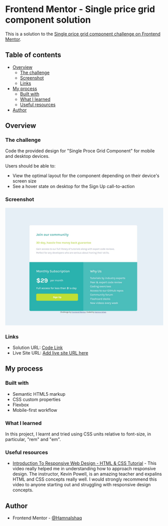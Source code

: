 # Frontend Mentor - Single price grid component solution

This is a solution to the [Single price grid component challenge on Frontend Mentor](https://www.frontendmentor.io/challenges/single-price-grid-component-5ce41129d0ff452fec5abbbc).

## Table of contents

- [Overview](#overview)
  - [The challenge](#the-challenge)
  - [Screenshot](#screenshot)
  - [Links](#links)
- [My process](#my-process)
  - [Built with](#built-with)
  - [What I learned](#what-i-learned)
  - [Useful resources](#useful-resources)
- [Author](#author)

## Overview

### The challenge
Code the provided design for "Single Proce Grid Component" for mobile and desktop devices.

Users should be able to:

- View the optimal layout for the component depending on their device's screen size
- See a hover state on desktop for the Sign Up call-to-action

### Screenshot

![](./screenshots/screenshot.JPG)

### Links

- Solution URL: [Code Link](https://github.com/HamnaIshaq/single-price-grid-)
- Live Site URL: [Add live site URL here](https://your-live-site-url.com)

## My process

### Built with

- Semantic HTML5 markup
- CSS custom properties
- Flexbox
- Mobile-first workflow

### What I learned

In this project, I learnt and tried using CSS units relative to font-size, in particular, "rem" and "em". 

### Useful resources

- [Introduction To Responsive Web Design - HTML & CSS Tutorial](https://www.youtube.com/watch?v=srvUrASNj0s&t=34s) - This video really helped me in understanding how to approach responsive design. The instructor, Kevin Powell, is an amazing teacher and expalins HTML and CSS concepts really well. I would strongly recommend this video to anyone starting out and struggling with responsive design concepts.

## Author
- Frontend Mentor - [@HamnaIshaq](https://www.frontendmentor.io/profile/HamnaIshaq)
